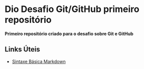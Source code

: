 # Dio Desafio Git/GitHub primeiro repositório
**Primeiro repositório criado para o desafio sobre Git e GitHub**

## Links Úteis
- [Sintaxe Básica Markdown](https://www.markdownguide.org/basic-syntax/)
